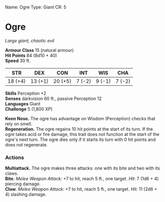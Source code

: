 Name: Ogre
Type: Giant
CR: 5

# Ogre
_Large giant, chaotic evil_

**Armour Class** 15 (natural armour)    
**Hit Points** 84 (8d10 + 40)    
**Speed** 30 ft.

| STR     | DEX     | CON     | INT     | WIS    | CHA    |
|---------|---------|---------|---------|--------|--------|
| 18 (+4) | 13 (+1) | 20 (+5) | 7 (-2)  | 9 (-1) | 7 (-2) |

**Skills** Perception +2   
**Senses** darkvision 60 ft., passive Perception 12    
**Languages** Giant    
**Challenge** 5 (1,800 XP)

**Keen Nose.** The ogre has advantage on Wisdom (Perception) checks that rely on smell.    
**Regeneration.** The ogre regains 10 hit points at the start of its turn. If the ogre takes acid or fire damage, this trait does not function at the start of the ogre's next turn. The ogre dies only if it starts its turn with 0 hit points and does not regenerate. 

### Actions

**Multiattack.** The ogre makes three attacks: one with its bite and two with its claws.   
**Bite.** _Melee Weapon Attack:_ +7 to hit, reach 5 ft., one target. _Hit:_ 7 (1d6 + 4) piercing damage.   
**Claw.** _Melee Weapon Attack:_ +7 to hit, reach 5 ft., one target. _Hit:_ 11 (2d6 + 4) slashing damage.